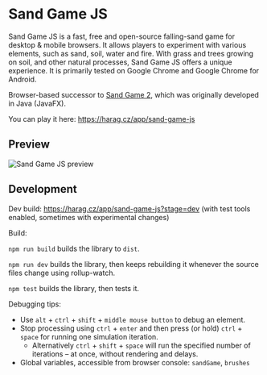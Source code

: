 # Sand Game JS

Sand Game JS is a fast, free and open-source falling-sand game for desktop & mobile browsers.
It allows players to experiment with various elements, such as sand, soil, water and fire.
With grass and trees growing on soil, and other natural processes, Sand Game JS offers a unique experience.
It is primarily tested on Google Chrome and Google Chrome for Android.

Browser-based successor to [Sand Game 2](https://github.com/Hartrik/Sand-Game-2), which was originally developed in Java (JavaFX).

You can play it here: https://harag.cz/app/sand-game-js


## Preview

![Sand Game JS preview](https://files.harag.cz/www/app/sand-game-js/preview-with-gui.png)


## Development

Dev build: https://harag.cz/app/sand-game-js?stage=dev (with test tools enabled, sometimes with experimental changes)

Build:

`npm run build` builds the library to `dist`.

`npm run dev` builds the library, then keeps rebuilding it whenever the source files change using rollup-watch.

`npm test` builds the library, then tests it.

Debugging tips:
- Use `alt` + `ctrl` + `shift` + `middle mouse button` to debug an element.
- Stop processing using `ctrl` + `enter` and then press (or hold) `ctrl` + `space` for running one simulation iteration.
    - Alternatively `ctrl` + `shift` + `space` will run the specified number of iterations – at once, without rendering and delays.
- Global variables, accessible from browser console: `sandGame`, `brushes`
